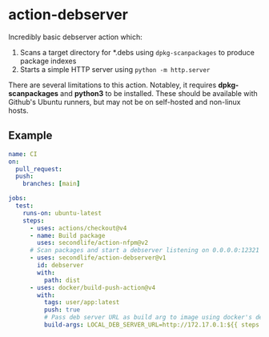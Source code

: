 # action-debserver

Incredibly basic debserver action which:

1. Scans a target directory for *.debs using `dpkg-scanpackages` to produce
   package indexes
2. Starts a simple HTTP server using `python -m http.server`

There are several limitations to this action. Notabley, it requires
**dpkg-scanpackages** and **python3** to be installed. These should be available
with Github's Ubuntu runners, but may not be on self-hosted and non-linux hosts.

## Example

```yaml
name: CI
on:
  pull_request:
  push:
    branches: [main]

jobs:
  test:
    runs-on: ubuntu-latest
    steps:
      - uses: actions/checkout@v4
      - name: Build package 
        uses: secondlife/action-nfpm@v2
      # Scan packages and start a debserver listening on 0.0.0.0:12321
      - uses: secondlife/action-debserver@v1
        id: debserver
        with:
          path: dist
      - uses: docker/build-push-action@v4
        with:
          tags: user/app:latest
          push: true
          # Pass deb server URL as build arg to image using docker's default network gateway (host)
          build-args: LOCAL_DEB_SERVER_URL=http://172.17.0.1:${{ steps.debserver.outputs.port }}
```
